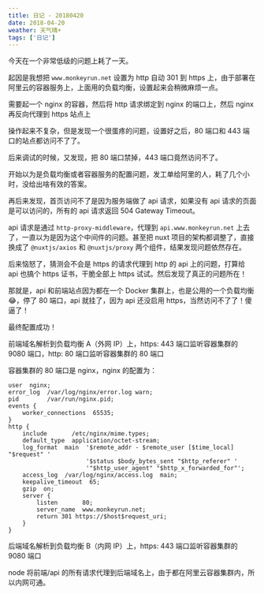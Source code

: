 ```yaml
---
title: 日记 - 20180420
date: 2018-04-20
weather: 天气晴☀️
tags: ['日记']
---
```


今天在一个非常低级的问题上耗了一天。

起因是我想把 `www.monkeyrun.net` 设置为 http 自动 301 到 https 上，由于部署在阿里云的容器服务上，上面用的负载均衡，设置起来会稍微麻烦一点。

需要起一个 nginx 的容器，然后将 http 请求绑定到 nginx 的端口上，然后 nginx 再反向代理到 https 站点上

操作起来不复杂，但是发现一个很蛋疼的问题，设置好之后，80 端口和 443 端口的站点都访问不了了。

后来调试的时候，又发现，把 80 端口禁掉，443 端口竟然访问不了。

开始以为是负载均衡或者容器服务的配置问题，发工单给阿里的人，耗了几个小时，没给出啥有效的答案。

再后来发现，首页访问不了是因为服务端做了 api 请求，如果没有 api 请求的页面是可以访问的，所有的 api 请求返回 504 Gateway Timeout。

api 请求是通过 `http-proxy-middleware`，代理到 `api.www.monkeyrun.net` 上去了，一直以为是因为这个中间件的问题。甚至把 nuxt 项目的架构都调整了，直接换成了 `@nuxtjs/axios` 和 `@nuxtjs/proxy` 两个组件，结果发现问题依然存在。

后来恼怒了，猜测会不会是 https 的请求代理到 http 的 api 上的问题，打算给 api 也搞个 https 证书，干脆全部上 https 试试。然后发现了真正的问题所在！

那就是，api 和前端站点因为都在一个 Docker 集群上，也是公用的一个负载均衡 😂，停了 80 端口，api 就挂了，因为 api 还没启用 https，当然访问不了了！傻逼了！

最终配置成功！

前端域名解析到负载均衡 A（外网 IP）上，https: 443 端口监听容器集群的 9080 端口，http: 80 端口监听容器集群的 80 端口

容器集群的 80 端口是 nginx，nginx 的配置为：

```nginx
user  nginx;
error_log  /var/log/nginx/error.log warn;
pid        /var/run/nginx.pid;
events {
    worker_connections  65535;
}
http {
    include       /etc/nginx/mime.types;
    default_type  application/octet-stream;
    log_format  main  '$remote_addr - $remote_user [$time_local] "$request" '
                      '$status $body_bytes_sent "$http_referer" '
                      '"$http_user_agent" "$http_x_forwarded_for"';
    access_log  /var/log/nginx/access.log  main;
    keepalive_timeout  65;
    gzip  on;
    server {
        listen       80;
        server_name  www.monkeyrun.net;
        return 301 https://$host$request_uri;
    }
}
```

后端域名解析到负载均衡 B（内网 IP）上，https: 443 端口监听容器集群的 9080 端口

node 将前端/api 的所有请求代理到后端域名上，由于都在阿里云容器集群内，所以内网可通。
